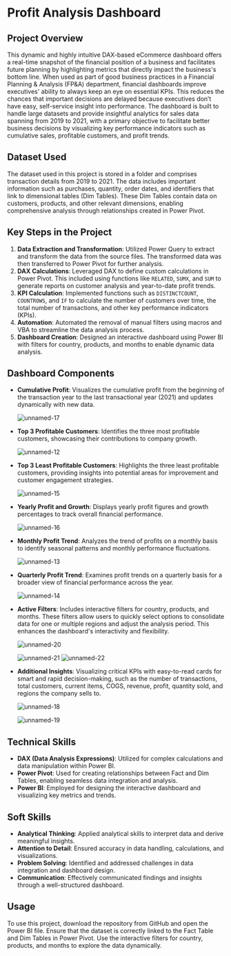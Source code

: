 # Profit Analysis Dashboard

## Project Overview
This dynamic and highly intuitive DAX-based eCommerce dashboard offers a real-time snapshot of the financial position of a business and facilitates future planning by highlighting metrics that directly impact the business's bottom line. When used as part of good business practices in a Financial Planning & Analysis (FP&A) department, financial dashboards improve executives' ability to always keep an eye on essential KPIs. This reduces the chances that important decisions are delayed because executives don’t have easy, self-service insight into performance. The dashboard is built to handle large datasets and provide insightful analytics for sales data spanning from 2019 to 2021, with a primary objective to facilitate better business decisions by visualizing key performance indicators such as cumulative sales, profitable customers, and profit trends.

## Dataset Used
The dataset used in this project is stored in a folder and comprises transaction details from 2019 to 2021. The data includes important information such as purchases, quantity, order dates, and identifiers that link to dimensional tables (Dim Tables). These Dim Tables contain data on customers, products, and other relevant dimensions, enabling comprehensive analysis through relationships created in Power Pivot.

## Key Steps in the Project
1. **Data Extraction and Transformation**: Utilized Power Query to extract and transform the data from the source files. The transformed data was then transferred to Power Pivot for further analysis.
2. **DAX Calculations**: Leveraged DAX to define custom calculations in Power Pivot. This included using functions like `RELATED`, `SUMX`, and `SUM` to generate reports on customer analysis and year-to-date profit trends.
3. **KPI Calculation**: Implemented functions such as `DISTINCTCOUNT`, `COUNTROWS`, and `IF` to calculate the number of customers over time, the total number of transactions, and other key performance indicators (KPIs).
4. **Automation**: Automated the removal of manual filters using macros and VBA to streamline the data analysis process.
5. **Dashboard Creation**: Designed an interactive dashboard using Power BI with filters for country, products, and months to enable dynamic data analysis.

## Dashboard Components
- **Cumulative Profit**: Visualizes the cumulative profit from the beginning of the transaction year to the last transactional year (2021) and updates dynamically with new data.

  ![unnamed-17](https://github.com/user-attachments/assets/0466d019-5729-484c-b795-b1fe7cc9accd)

- **Top 3 Profitable Customers**: Identifies the three most profitable customers, showcasing their contributions to company growth.

  ![unnamed-12](https://github.com/user-attachments/assets/b7f67f49-69ad-4115-b10c-a761c2041b7a)

- **Top 3 Least Profitable Customers**: Highlights the three least profitable customers, providing insights into potential areas for improvement and customer engagement strategies.

  ![unnamed-15](https://github.com/user-attachments/assets/cd0cdf7f-32ce-49de-a7c1-1326819380c6)

- **Yearly Profit and Growth**: Displays yearly profit figures and growth percentages to track overall financial performance.

  ![unnamed-16](https://github.com/user-attachments/assets/d106d0e2-c4a2-477a-9261-db61a13922f7)

- **Monthly Profit Trend**: Analyzes the trend of profits on a monthly basis to identify seasonal patterns and monthly performance fluctuations.

  ![unnamed-13](https://github.com/user-attachments/assets/70f563e8-077c-40e2-a06e-326edce00c7a)

- **Quarterly Profit Trend**: Examines profit trends on a quarterly basis for a broader view of financial performance across the year.

  ![unnamed-14](https://github.com/user-attachments/assets/91bea56c-6ce6-479e-ab9a-3a9454a39816)

- **Active Filters**: Includes interactive filters for country, products, and months. These filters allow users to quickly select options to consolidate data for one or multiple regions and adjust the analysis period. This enhances the dashboard's interactivity and flexibility.

  ![unnamed-20](https://github.com/user-attachments/assets/e08dc72e-5f34-4dcb-9c92-f8be12768232)
  
  ![unnamed-21](https://github.com/user-attachments/assets/afd4d32d-c4e8-435a-990f-58fee9566e22)        ![unnamed-22](https://github.com/user-attachments/assets/26e96acd-e198-43c6-9e55-17e1ce4fc93f)



- **Additional Insights**: Visualizing critical KPIs with easy-to-read cards for smart and rapid decision-making, such as the number of transactions, total customers, current items, COGS, revenue, profit, quantity sold, and regions the company sells to.

  ![unnamed-18](https://github.com/user-attachments/assets/2b82bb59-7ee9-4611-b32f-2006b7e26ffd)
  
  ![unnamed-19](https://github.com/user-attachments/assets/6c4f2919-fdc3-4742-841f-454d406875b1)


## Technical Skills
- **DAX (Data Analysis Expressions)**: Utilized for complex calculations and data manipulation within Power BI.
- **Power Pivot**: Used for creating relationships between Fact and Dim Tables, enabling seamless data integration and analysis.
- **Power BI**: Employed for designing the interactive dashboard and visualizing key metrics and trends.

## Soft Skills
- **Analytical Thinking**: Applied analytical skills to interpret data and derive meaningful insights.
- **Attention to Detail**: Ensured accuracy in data handling, calculations, and visualizations.
- **Problem Solving**: Identified and addressed challenges in data integration and dashboard design.
- **Communication**: Effectively communicated findings and insights through a well-structured dashboard.

## Usage
To use this project, download the repository from GitHub and open the Power BI file. Ensure that the dataset is correctly linked to the Fact Table and Dim Tables in Power Pivot. Use the interactive filters for country, products, and months to explore the data dynamically.

